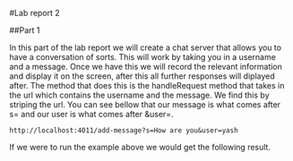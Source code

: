 #Lab report 2


##Part 1

In this part of the lab report we will create a chat server that allows you to have a conversation of sorts. This will work by taking you in a username and a message. 
Once we have this we will record the relevant information and display it on the screen, after this all further responses will diplayed after. The method that does this 
is the handleRequest method that takes in the url which contains the username and the message. We find this by striping the url. You can see bellow that our message is
what comes after s= and our user is what comes after &user=. 
```
http://localhost:4011/add-message?s=How are you&user=yash
```

If we were to run the example above we would get the following result. 
